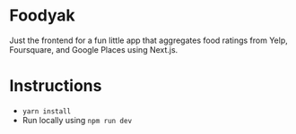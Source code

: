 # Foodyak
Just the frontend for a fun little app that aggregates food ratings from Yelp, Foursquare, and Google Places using Next.js.

# Instructions
* `yarn install`
* Run locally using `npm run dev`